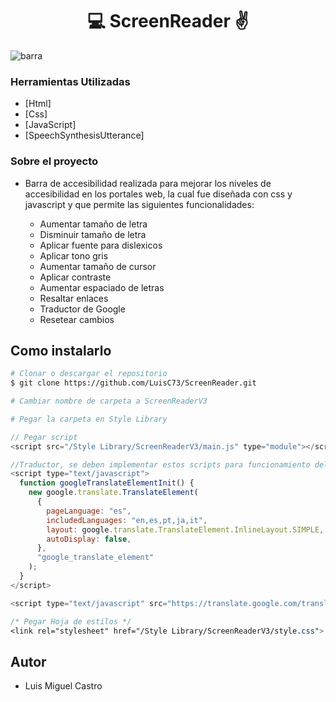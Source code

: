 
<h1 align="center">💻 ScreenReader ✌</h1>

![barra](https://user-images.githubusercontent.com/80079884/213296357-c060a95c-b4e6-4d8c-bb52-50c85ee2fd54.gif)

### Herramientas Utilizadas

- [Html]
- [Css]
- [JavaScript]
- [SpeechSynthesisUtterance]

### Sobre el proyecto

- Barra de accesibilidad realizada para mejorar los niveles de accesibilidad en los portales web, la cual fue diseñada con css y javascript y que permite las siguientes funcionalidades:

    * Aumentar tamaño de letra <br>
    * Disminuir tamaño de letra <br>
    * Aplicar fuente para dislexicos <br>
    * Aplicar tono gris <br>
    * Aumentar tamaño de cursor <br>
    * Aplicar contraste <br>
    * Aumentar espaciado de letras <br>
    * Resaltar enlaces <br>
    * Traductor de Google <br>
    * Resetear cambios


## Como instalarlo

```bash
# Clonar o descargar el repositorio
$ git clone https://github.com/LuisC73/ScreenReader.git

# Cambiar nombre de carpeta a ScreenReaderV3

# Pegar la carpeta en Style Library

```

```javascript
// Pegar script 
<script src="/Style Library/ScreenReaderV3/main.js" type="module"></script>

//Traductor, se deben implementar estos scripts para funcionamiento del traductor
<script type="text/javascript">
  function googleTranslateElementInit() {
    new google.translate.TranslateElement(
      {
        pageLanguage: "es",
        includedLanguages: "en,es,pt,ja,it",
        layout: google.translate.TranslateElement.InlineLayout.SIMPLE,
        autoDisplay: false,
      },
      "google_translate_element"
    );
  }
</script>

<script type="text/javascript" src="https://translate.google.com/translate_a/element.js?cb=googleTranslateElementInit" defer></script>
```

```css
/* Pegar Hoja de estilos */
<link rel="stylesheet" href="/Style Library/ScreenReaderV3/style.css">

```
## Autor

* Luis Miguel Castro